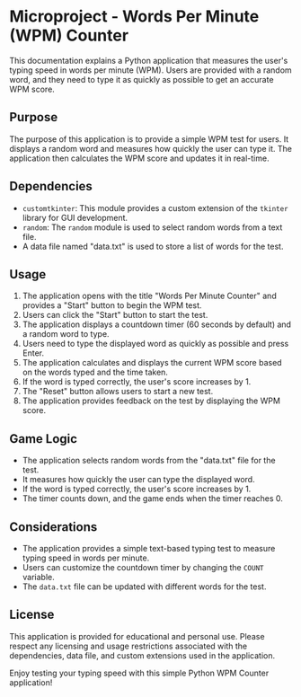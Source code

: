 # Microproject - Words Per Minute (WPM) Counter

This documentation explains a Python application that measures the user's typing speed in words per minute (WPM). Users are provided with a random word, and they need to type it as quickly as possible to get an accurate WPM score.

## Purpose

The purpose of this application is to provide a simple WPM test for users. It displays a random word and measures how quickly the user can type it. The application then calculates the WPM score and updates it in real-time.

## Dependencies

- `customtkinter`: This module provides a custom extension of the `tkinter` library for GUI development.
- `random`: The `random` module is used to select random words from a text file.
- A data file named "data.txt" is used to store a list of words for the test.

## Usage

1. The application opens with the title "Words Per Minute Counter" and provides a "Start" button to begin the WPM test.
2. Users can click the "Start" button to start the test.
3. The application displays a countdown timer (60 seconds by default) and a random word to type.
4. Users need to type the displayed word as quickly as possible and press Enter.
5. The application calculates and displays the current WPM score based on the words typed and the time taken.
6. If the word is typed correctly, the user's score increases by 1.
7. The "Reset" button allows users to start a new test.
8. The application provides feedback on the test by displaying the WPM score.

## Game Logic

- The application selects random words from the "data.txt" file for the test.
- It measures how quickly the user can type the displayed word.
- If the word is typed correctly, the user's score increases by 1.
- The timer counts down, and the game ends when the timer reaches 0.

## Considerations

- The application provides a simple text-based typing test to measure typing speed in words per minute.
- Users can customize the countdown timer by changing the `COUNT` variable.
- The `data.txt` file can be updated with different words for the test.

## License

This application is provided for educational and personal use. Please respect any licensing and usage restrictions associated with the dependencies, data file, and custom extensions used in the application.

Enjoy testing your typing speed with this simple Python WPM Counter application!
